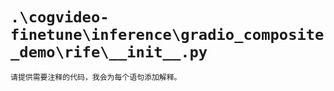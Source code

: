 # `.\cogvideo-finetune\inference\gradio_composite_demo\rife\__init__.py`

```py
请提供需要注释的代码，我会为每个语句添加解释。
```